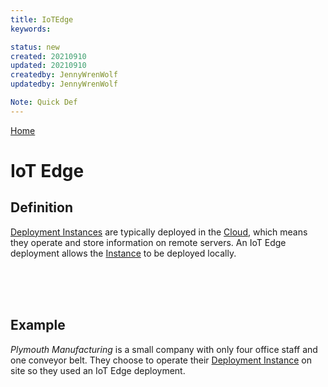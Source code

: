 ```yaml
---
title: IoTEdge
keywords: 

status: new
created: 20210910
updated: 20210910
createdby: JennyWrenWolf
updatedby: JennyWrenWolf

Note: Quick Def
---
```

[Home](../Index.md)

# IoT Edge

## Definition
 
[Deployment Instances](./Glossary/DeploymentInstance.md) are typically deployed in the [Cloud](./Glossary/Cloud.md), which means they operate and store information on remote servers.  An IoT Edge deployment allows the [Instance](./Glossary/DeploymentInstance.md) to be deployed locally.

<br>
<br>
<br>

## Example

*Plymouth Manufacturing* is a small company with only four office staff and one conveyor belt.  They choose to operate their [Deployment Instance](./Glossary/DeploymentInstance.md) on site so they used an IoT Edge deployment.